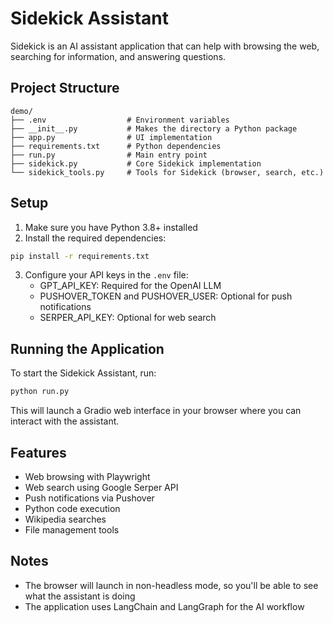 # Sidekick Assistant

Sidekick is an AI assistant application that can help with browsing the web, searching for information, and answering questions.

## Project Structure

```
demo/
├── .env                  # Environment variables
├── __init__.py           # Makes the directory a Python package
├── app.py                # UI implementation
├── requirements.txt      # Python dependencies
├── run.py                # Main entry point
├── sidekick.py           # Core Sidekick implementation
└── sidekick_tools.py     # Tools for Sidekick (browser, search, etc.)
```

## Setup

1. Make sure you have Python 3.8+ installed
2. Install the required dependencies:

```bash
pip install -r requirements.txt
```

3. Configure your API keys in the `.env` file:
   - GPT_API_KEY: Required for the OpenAI LLM
   - PUSHOVER_TOKEN and PUSHOVER_USER: Optional for push notifications
   - SERPER_API_KEY: Optional for web search

## Running the Application

To start the Sidekick Assistant, run:

```bash
python run.py
```

This will launch a Gradio web interface in your browser where you can interact with the assistant.

## Features

- Web browsing with Playwright
- Web search using Google Serper API
- Push notifications via Pushover
- Python code execution
- Wikipedia searches
- File management tools

## Notes

- The browser will launch in non-headless mode, so you'll be able to see what the assistant is doing
- The application uses LangChain and LangGraph for the AI workflow
